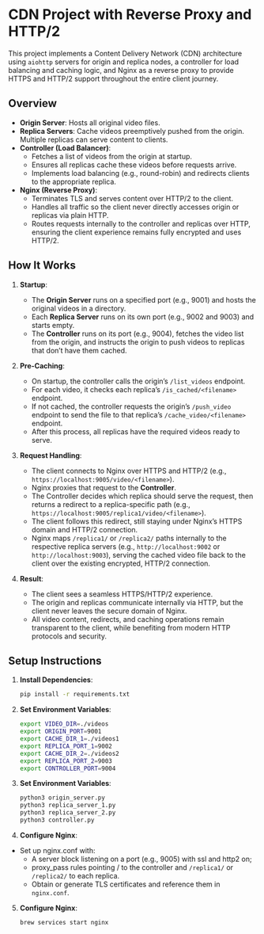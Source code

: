 # CDN Project with Reverse Proxy and HTTP/2

This project implements a Content Delivery Network (CDN) architecture using `aiohttp` servers for origin and replica nodes, a controller for load balancing and caching logic, and Nginx as a reverse proxy to provide HTTPS and HTTP/2 support throughout the entire client journey.

## Overview

- **Origin Server**: Hosts all original video files.
- **Replica Servers**: Cache videos preemptively pushed from the origin. Multiple replicas can serve content to clients.
- **Controller (Load Balancer)**:
  - Fetches a list of videos from the origin at startup.
  - Ensures all replicas cache these videos before requests arrive.
  - Implements load balancing (e.g., round-robin) and redirects clients to the appropriate replica.
- **Nginx (Reverse Proxy)**:
  - Terminates TLS and serves content over HTTP/2 to the client.
  - Handles all traffic so the client never directly accesses origin or replicas via plain HTTP.
  - Routes requests internally to the controller and replicas over HTTP, ensuring the client experience remains fully encrypted and uses HTTP/2.

## How It Works

1. **Startup**:
   - The **Origin Server** runs on a specified port (e.g., 9001) and hosts the original videos in a directory.
   - Each **Replica Server** runs on its own port (e.g., 9002 and 9003) and starts empty.
   - The **Controller** runs on its port (e.g., 9004), fetches the video list from the origin, and instructs the origin to push videos to replicas that don’t have them cached.

2. **Pre-Caching**:
   - On startup, the controller calls the origin’s `/list_videos` endpoint.
   - For each video, it checks each replica’s `/is_cached/<filename>` endpoint.
   - If not cached, the controller requests the origin’s `/push_video` endpoint to send the file to that replica’s `/cache_video/<filename>` endpoint.
   - After this process, all replicas have the required videos ready to serve.

3. **Request Handling**:
   - The client connects to Nginx over HTTPS and HTTP/2 (e.g., `https://localhost:9005/video/<filename>`).
   - Nginx proxies that request to the **Controller**.
   - The Controller decides which replica should serve the request, then returns a redirect to a replica-specific path (e.g., `https://localhost:9005/replica1/video/<filename>`).
   - The client follows this redirect, still staying under Nginx’s HTTPS domain and HTTP/2 connection.
   - Nginx maps `/replica1/` or `/replica2/` paths internally to the respective replica servers (e.g., `http://localhost:9002` or `http://localhost:9003`), serving the cached video file back to the client over the existing encrypted, HTTP/2 connection.

4. **Result**:
   - The client sees a seamless HTTPS/HTTP/2 experience.
   - The origin and replicas communicate internally via HTTP, but the client never leaves the secure domain of Nginx.
   - All video content, redirects, and caching operations remain transparent to the client, while benefiting from modern HTTP protocols and security.

## Setup Instructions

1. **Install Dependencies**:
   ```bash
   pip install -r requirements.txt

2. **Set Environment Variables**:
   ```bash
   export VIDEO_DIR=./videos
   export ORIGIN_PORT=9001
   export CACHE_DIR_1=./videos1
   export REPLICA_PORT_1=9002
   export CACHE_DIR_2=./videos2
   export REPLICA_PORT_2=9003
   export CONTROLLER_PORT=9004
   ```
3. **Set Environment Variables**:
   ```bash
   python3 origin_server.py
   python3 replica_server_1.py
   python3 replica_server_2.py
   python3 controller.py

   ```
4. **Configure Nginx**:
  - Set up nginx.conf with:
    - A server block listening on a port (e.g., 9005) with ssl and http2 on;
    - proxy_pass rules pointing / to the controller and `/replica1/` or `/replica2/` to each replica.
    - Obtain or generate TLS certificates and reference them in `nginx.conf`.
5. **Configure Nginx**:
   ```bash
   brew services start nginx
   ```



